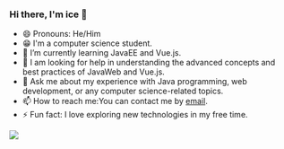 ### Hi there, I'm ice 👋

- 😄 Pronouns: He/Him
- 😁 I'm a computer science student.
- 🌱 I’m currently learning JavaEE and Vue.js.
- 🤔 I am looking for help in understanding the advanced concepts and best practices of JavaWeb and Vue.js.
- 💬 Ask me about my experience with Java programming, web development, or any computer science-related topics.
- 📫 How to reach me:You can contact me by [email](mailto:Tonimayloneya@gmail.com).
- ⚡ Fun fact: I love exploring new technologies in my free time.

![](https://komarev.com/ghpvc/?username=student-ice) 
